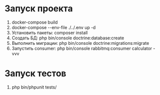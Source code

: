 # Запуск проекта
1. docker-compose build
2. docker-compose --env-file ./../.env up -d
3. Установить пакеты: composer install
4. Создать БД: php bin/console doctrine:database:create
5. Выполнить миграции: php bin/console doctrine:migrations:migrate
6. Запустить consumer: php bin/console rabbitmq:consumer calculator -vvv

# Запуск тестов
1. php bin/phpunit tests/